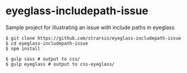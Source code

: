 # eyeglass-includepath-issue
Sample project for illustrating an issue with include paths in eyeglass

````
$ git clone https://github.com/strarsis/eyeglass-includepath-issue
$ cd eyeglass-includepath-issue
$ npm install

$ gulp sass # output to css/
$ gulp eyeglass # output to css-eyeglass/
````
